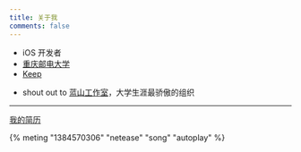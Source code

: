 ```yaml
---
title: 关于我
comments: false
---
```


- iOS 开发者
- [重庆邮电大学][1]
- [Keep][2]

* shout out to [蓝山工作室][3]，大学生涯最骄傲的组织

---



[我的简历][4]



{% meting "1384570306" "netease" "song" "autoplay" %}



[1]: http://www.cqupt.edu.cn/  "重庆邮电大学"
[2]: https://www.keep.com/ "Keep"
[3]: http://lanshan.studio/  "蓝山工作室"
[4]: http://luoyangcan.github.io/resume  "简历"

